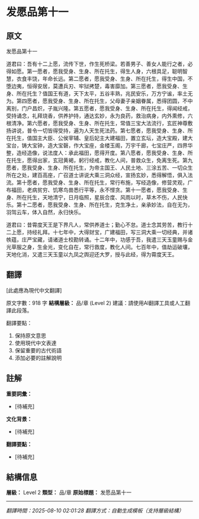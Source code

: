 # 发愿品第十一

## 原文

发愿品第十一

道君曰：吾有十二上愿，流传下世，作生死桥梁。若善男子、善女人能行之者，必得如愿。第一愿者，愿我受身、生身、所在托生，得生人身，六根具足，聪明智慧，衣食丰饶，年命长远。第二愿者，愿我受身、生身、所在托生，得生中国，不堕边夷，恒得安居，莫遭兵刃、牢狱拷楚，毒害靡加。第三愿者，愿我受身、生身、所在托生？值国王有道，天下太平，五谷丰熟，兆民安乐，万方宁谧，率土无为。第四愿者，愿我受身、生身、所在托生，父母妻子亲姻眷属，悉得团圆，不中离别，门户昌炽，子胤兴隆。第五愿者，愿我受身、生身、所在托生，得闻经戒，受持诵念，礼拜烧香，供养护持，通达玄妙，永为良药，救治病身，内外熏修，六根清净。第六愿者，愿我受身、生身、所在托生，常值三宝大法流行，玄匠神尊敷扬讲说，普令一切皆得受持，遍为人天生死法药。第七愿者，愿我受身、生身、所在托生，值国主大臣、公侯宰辅、皇后妃主大建福田，置立玄坛，造大宝殿，建大宝台，铸大宝钟，造大宝磬，作大宝座，金楼玉阁，万宇千廊，七宝庄严，四界华整，造经造像，说法度人：承此福田，愿得开度。第八愿者，愿我受身、生身、所在托生，愿得出家，玄冠黄褐，躬行经戒，教化人间，普救众生，免离生死。第九愿者，愿我受身、生身、所在托生，为帝主国王、人民土地、三涂五苦、一切众生所在之处，建百高座，广召道士讲说大乘三洞众经，宣扬玄妙，悉得解悟，俱入法流。第十愿者，愿我受身、生身、所在托生，常行布施，写经造像，修营灵观，广布福田，老病贫穷、饥寒鸟兽悉行平等，永不悭贪。第十一愿者，愿我受身、生身、所在托生，天地清宁，日月临照，星辰合度、风雨以时，草木不伤，人民快乐。第十二愿者，愿我受身、生身、所在托生，克生净土，亲承妙法，自在无为，羽驾云车，体入自然，永归快乐。

道君曰：昔霄度天王是下界凡人，常供养道士；勤心不怠。道士念其劳苦，教行十二上愿，持经礼拜。十七年中，大得财宝，广建福田，写三洞大乘一切经典，并诸帙蕴，庄严宝藏，请诸道士校勘转诵。十二年中，功感于吾，我遣三天玉童赐与金光草服之身，生金光，变化自在，常行救度，教化人间。七百年中，值劫运破壤，天地化消，又遣三天玉童以九凤之舆迎还大罗，授与此经，得为霄度天王。

## 翻譯

[此處應為現代中文翻譯]

原文字數：918 字
**結構層級：** 品/章 (Level 2)
建議：請使用AI翻譯工具或人工翻譯此段落。

翻譯要點：
1. 保持原文意思
2. 使用現代中文表達
3. 保留重要的古代術語
4. 添加必要的註解說明

## 註解

**重要詞彙：**
- [待補充]

**文化背景：**
- [待補充]

**翻譯要點：**
- [待補充]

## 結構信息

**層級：** Level 2
**類型：** 品/章
**原始標題：** 发愿品第十一

---
*翻譯時間：2025-08-10 02:01:28*
*翻譯方式：自動生成模板（支持層級結構）*
